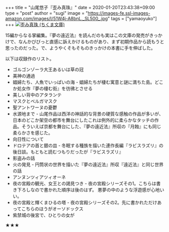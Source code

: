 +++
title = "山尾悠子『歪み真珠』"
date = 2020-01-20T23:43:38+09:00
type = "post"
author = "sugi"
image = "https://images-fe.ssl-images-amazon.com/images/I/51W4j-A8bnL._SL500_.jpg"
tags = ["yamaoyuko"]
+++
<a href="https://www.amazon.co.jp/dp/4480435794?tag=chezsugi-22" target="_blank"><img src="https://images-fe.ssl-images-amazon.com/images/I/51W4j-A8bnL._SL500_.jpg" alt="歪み真珠 (ちくま文庫)" class="alignleft" /></a>

15編からなる掌編集。『夢の遠近法』を読んだのも実はこの文庫の発売がきっかけで、なんかびびっと直感に訴えかけるものがあり、まず初期作品から読もうと思ったのだった。で、ようやくそもそものきっかけの本書に手を伸ばした。

以下は収録作のリスト。

- ゴルゴンゾーラ大王あるいは草の冠
- 美神の通過
- 娼婦たち、人魚でいっぱいの海 - 娼婦たちが棲む寓意と謎に満ちた島。どこか処女作『夢の棲む街』を彷彿とさせる
- 美しい背中のアタランテ
- マスクとベルガマスク
- 聖アントワーヌの憂鬱
- 水源地まで - 山尾作品は西洋の神話的な背景の硬質な感触の作品が多いが、日本のどこか架空の都市を舞台にしたこれは例外的に柔らかなタッチの作品。そういえば京都を舞台にした、『夢の遠近法』所収の『月蝕』にも同じ柔らかさを感じた。
- 向日性について
- ドロテアの首と銀の皿 - 冬眠する種族を描いた連作長編『ラビスラズリ』の後日談。もともと読むつもりだったが『ラビスラズリ』
- 影盗みの話
- 火の発見 - 円筒状の世界を描いた『夢の遠近法』所収『遠近法』と同じ世界の話
- アンヌンツィアツィオーネ
- 夜の宮殿の観光、女王との謁見つき - 夜の宮殿シリーズその1。こちらは書き下ろしなので書かれた順序は後のはず。 悪夢の中のような浮遊感が心地いい。
- 夜の宮殿と輝くまひるの塔 - 夜の宮殿シリーズその2。先に書かれただけあってこちらのほうがオーソドックス
- 紫禁城の後宮で、ひとりの女が

★★★